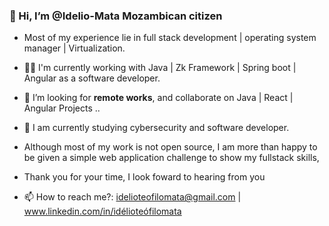 ###  👋 Hi, I’m  @**Idelio-Mata** Mozambican citizen

- Most of my experience lie in full stack development | operating system manager | Virtualization.
-  👷‍♂️ I'm currently working with Java | Zk Framework | Spring boot | Angular as a software developer.


- 💞️ I’m looking for **remote works**, and collaborate on Java | React | Angular Projects ..
- 👀 I am currently studying cybersecurity and software developer.


- Although most of my work is not open source, I am more than happy to be given a simple web application challenge to show my fullstack skills,
- Thank you for your time, I look foward to hearing from you


- 📫 How to reach me?: 
idelioteofilomata@gmail.com | www.linkedin.com/in/idélioteófilomata



















<!---
Idelio-Mata/Idelio-Mata is a ✨ special ✨ repository because its `README.md` (this file) appears on your GitHub profile.
You can click the Preview link to take a look at your changes.
--->
